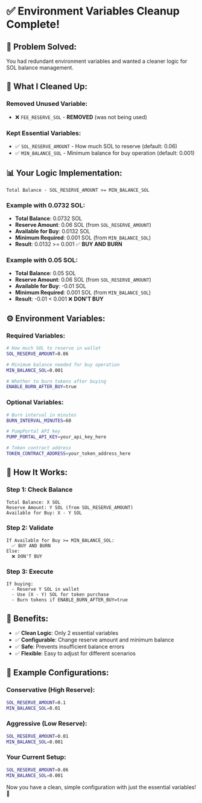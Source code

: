 # ✅ Environment Variables Cleanup Complete!

## 🎯 **Problem Solved:**

You had redundant environment variables and wanted a cleaner logic for SOL balance management.

## 🔧 **What I Cleaned Up:**

### **Removed Unused Variable:**
- ❌ `FEE_RESERVE_SOL` - **REMOVED** (was not being used)

### **Kept Essential Variables:**
- ✅ `SOL_RESERVE_AMOUNT` - How much SOL to reserve (default: 0.06)
- ✅ `MIN_BALANCE_SOL` - Minimum balance for buy operation (default: 0.001)

## 📊 **Your Logic Implementation:**

```
Total Balance - SOL_RESERVE_AMOUNT >= MIN_BALANCE_SOL
```

### **Example with 0.0732 SOL:**
- **Total Balance**: 0.0732 SOL
- **Reserve Amount**: 0.06 SOL (from `SOL_RESERVE_AMOUNT`)
- **Available for Buy**: 0.0132 SOL
- **Minimum Required**: 0.001 SOL (from `MIN_BALANCE_SOL`)
- **Result**: 0.0132 >= 0.001 ✅ **BUY AND BURN**

### **Example with 0.05 SOL:**
- **Total Balance**: 0.05 SOL
- **Reserve Amount**: 0.06 SOL (from `SOL_RESERVE_AMOUNT`)
- **Available for Buy**: -0.01 SOL
- **Minimum Required**: 0.001 SOL (from `MIN_BALANCE_SOL`)
- **Result**: -0.01 < 0.001 ❌ **DON'T BUY**

## ⚙️ **Environment Variables:**

### **Required Variables:**
```bash
# How much SOL to reserve in wallet
SOL_RESERVE_AMOUNT=0.06

# Minimum balance needed for buy operation
MIN_BALANCE_SOL=0.001

# Whether to burn tokens after buying
ENABLE_BURN_AFTER_BUY=true
```

### **Optional Variables:**
```bash
# Burn interval in minutes
BURN_INTERVAL_MINUTES=60

# PumpPortal API key
PUMP_PORTAL_API_KEY=your_api_key_here

# Token contract address
TOKEN_CONTRACT_ADDRESS=your_token_address_here
```

## 🚀 **How It Works:**

### **Step 1: Check Balance**
```
Total Balance: X SOL
Reserve Amount: Y SOL (from SOL_RESERVE_AMOUNT)
Available for Buy: X - Y SOL
```

### **Step 2: Validate**
```
If Available for Buy >= MIN_BALANCE_SOL:
  ✅ BUY AND BURN
Else:
  ❌ DON'T BUY
```

### **Step 3: Execute**
```
If buying:
  - Reserve Y SOL in wallet
  - Use (X - Y) SOL for token purchase
  - Burn tokens if ENABLE_BURN_AFTER_BUY=true
```

## 🎉 **Benefits:**

- ✅ **Clean Logic**: Only 2 essential variables
- ✅ **Configurable**: Change reserve amount and minimum balance
- ✅ **Safe**: Prevents insufficient balance errors
- ✅ **Flexible**: Easy to adjust for different scenarios

## 📝 **Example Configurations:**

### **Conservative (High Reserve):**
```bash
SOL_RESERVE_AMOUNT=0.1
MIN_BALANCE_SOL=0.01
```

### **Aggressive (Low Reserve):**
```bash
SOL_RESERVE_AMOUNT=0.01
MIN_BALANCE_SOL=0.001
```

### **Your Current Setup:**
```bash
SOL_RESERVE_AMOUNT=0.06
MIN_BALANCE_SOL=0.001
```

Now you have a clean, simple configuration with just the essential variables! 🚀
